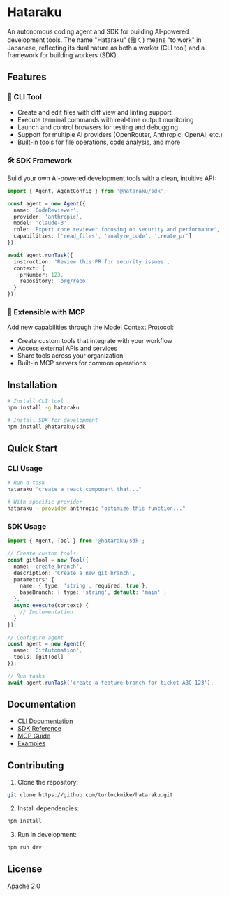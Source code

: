 # Hataraku

An autonomous coding agent and SDK for building AI-powered development tools. The name "Hataraku" (働く) means "to work" in Japanese, reflecting its dual nature as both a worker (CLI tool) and a framework for building workers (SDK).

## Features

### 🤖 CLI Tool
- Create and edit files with diff view and linting support
- Execute terminal commands with real-time output monitoring
- Launch and control browsers for testing and debugging
- Support for multiple AI providers (OpenRouter, Anthropic, OpenAI, etc.)
- Built-in tools for file operations, code analysis, and more

### 🛠️ SDK Framework
Build your own AI-powered development tools with a clean, intuitive API:

```typescript
import { Agent, AgentConfig } from '@hataraku/sdk';

const agent = new Agent({
  name: 'CodeReviewer',
  provider: 'anthropic',
  model: 'claude-3',
  role: 'Expert code reviewer focusing on security and performance',
  capabilities: ['read_files', 'analyze_code', 'create_pr']
});

await agent.runTask({
  instruction: 'Review this PR for security issues',
  context: {
    prNumber: 123,
    repository: 'org/repo'
  }
});
```

### 🔌 Extensible with MCP
Add new capabilities through the Model Context Protocol:
- Create custom tools that integrate with your workflow
- Access external APIs and services
- Share tools across your organization
- Built-in MCP servers for common operations

## Installation

```bash
# Install CLI tool
npm install -g hataraku

# Install SDK for development
npm install @hataraku/sdk
```

## Quick Start

### CLI Usage
```bash
# Run a task
hataraku "create a react component that..."

# With specific provider
hataraku --provider anthropic "optimize this function..."
```

### SDK Usage
```typescript
import { Agent, Tool } from '@hataraku/sdk';

// Create custom tools
const gitTool = new Tool({
  name: 'create_branch',
  description: 'Create a new git branch',
  parameters: {
    name: { type: 'string', required: true },
    baseBranch: { type: 'string', default: 'main' }
  },
  async execute(context) {
    // Implementation
  }
});

// Configure agent
const agent = new Agent({
  name: 'GitAutomation',
  tools: [gitTool]
});

// Run tasks
await agent.runTask('create a feature branch for ticket ABC-123');
```

## Documentation

- [CLI Documentation](./docs/cli.md)
- [SDK Reference](./docs/sdk.md)
- [MCP Guide](./docs/mcp.md)
- [Examples](./examples/)

## Contributing

1. Clone the repository:
```bash
git clone https://github.com/turlockmike/hataraku.git
```

2. Install dependencies:
```bash
npm install
```

3. Run in development:
```bash
npm run dev
```

## License

[Apache 2.0](./LICENSE)

